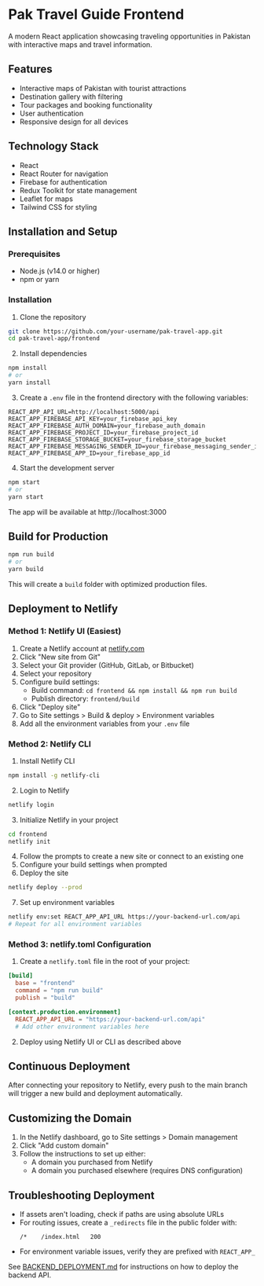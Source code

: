 # Pak Travel Guide Frontend

A modern React application showcasing traveling opportunities in Pakistan with interactive maps and travel information.

## Features

- Interactive maps of Pakistan with tourist attractions
- Destination gallery with filtering
- Tour packages and booking functionality
- User authentication
- Responsive design for all devices

## Technology Stack

- React
- React Router for navigation
- Firebase for authentication
- Redux Toolkit for state management
- Leaflet for maps
- Tailwind CSS for styling

## Installation and Setup

### Prerequisites
- Node.js (v14.0 or higher)
- npm or yarn

### Installation
1. Clone the repository
```bash
git clone https://github.com/your-username/pak-travel-app.git
cd pak-travel-app/frontend
```

2. Install dependencies
```bash
npm install
# or
yarn install
```

3. Create a `.env` file in the frontend directory with the following variables:
```
REACT_APP_API_URL=http://localhost:5000/api
REACT_APP_FIREBASE_API_KEY=your_firebase_api_key
REACT_APP_FIREBASE_AUTH_DOMAIN=your_firebase_auth_domain
REACT_APP_FIREBASE_PROJECT_ID=your_firebase_project_id
REACT_APP_FIREBASE_STORAGE_BUCKET=your_firebase_storage_bucket
REACT_APP_FIREBASE_MESSAGING_SENDER_ID=your_firebase_messaging_sender_id
REACT_APP_FIREBASE_APP_ID=your_firebase_app_id
```

4. Start the development server
```bash
npm start
# or
yarn start
```

The app will be available at http://localhost:3000

## Build for Production

```bash
npm run build
# or
yarn build
```

This will create a `build` folder with optimized production files.

## Deployment to Netlify

### Method 1: Netlify UI (Easiest)

1. Create a Netlify account at [netlify.com](https://www.netlify.com/)
2. Click "New site from Git"
3. Select your Git provider (GitHub, GitLab, or Bitbucket)
4. Select your repository
5. Configure build settings:
   - Build command: `cd frontend && npm install && npm run build`
   - Publish directory: `frontend/build`
6. Click "Deploy site"
7. Go to Site settings > Build & deploy > Environment variables
8. Add all the environment variables from your `.env` file

### Method 2: Netlify CLI

1. Install Netlify CLI
```bash
npm install -g netlify-cli
```

2. Login to Netlify
```bash
netlify login
```

3. Initialize Netlify in your project
```bash
cd frontend
netlify init
```

4. Follow the prompts to create a new site or connect to an existing one
5. Configure your build settings when prompted
6. Deploy the site
```bash
netlify deploy --prod
```

7. Set up environment variables
```bash
netlify env:set REACT_APP_API_URL https://your-backend-url.com/api
# Repeat for all environment variables
```

### Method 3: netlify.toml Configuration

1. Create a `netlify.toml` file in the root of your project:
```toml
[build]
  base = "frontend"
  command = "npm run build"
  publish = "build"

[context.production.environment]
  REACT_APP_API_URL = "https://your-backend-url.com/api"
  # Add other environment variables here
```

2. Deploy using Netlify UI or CLI as described above

## Continuous Deployment

After connecting your repository to Netlify, every push to the main branch will trigger a new build and deployment automatically.

## Customizing the Domain

1. In the Netlify dashboard, go to Site settings > Domain management
2. Click "Add custom domain"
3. Follow the instructions to set up either:
   - A domain you purchased from Netlify
   - A domain you purchased elsewhere (requires DNS configuration)

## Troubleshooting Deployment

- If assets aren't loading, check if paths are using absolute URLs
- For routing issues, create a `_redirects` file in the public folder with:
  ```
  /*    /index.html   200
  ```
- For environment variable issues, verify they are prefixed with `REACT_APP_`

See [BACKEND_DEPLOYMENT.md](./BACKEND_DEPLOYMENT.md) for instructions on how to deploy the backend API.
